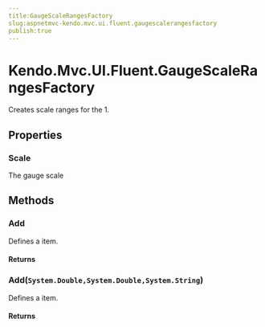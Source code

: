 ```yaml
---
title:GaugeScaleRangesFactory
slug:aspnetmvc-kendo.mvc.ui.fluent.gaugescalerangesfactory
publish:true
---
```


# Kendo.Mvc.UI.Fluent.GaugeScaleRangesFactory
Creates scale ranges for the 1.


## Properties
### Scale
The gauge scale



## Methods

### Add
Defines a item.



#### Returns




### Add(`System.Double,System.Double,System.String`)
Defines a item.



#### Returns





